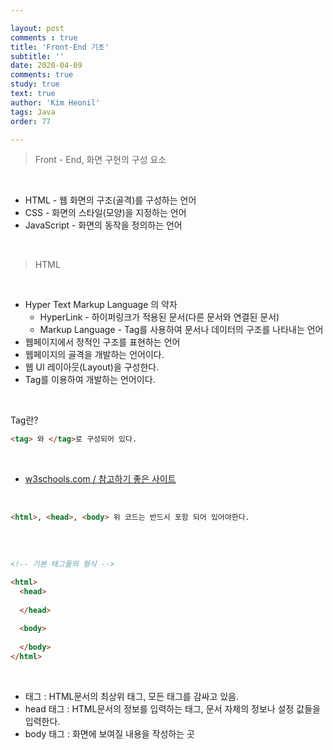 ```yaml
---

layout: post
comments : true
title: 'Front-End 기초'
subtitle: ''
date: 2020-04-09
comments: true
study: true
text: true
author: 'Kim Heonil'
tags: Java
order: 77

---
```


> Front - End, 화면 구현의 구성 요소

<br>

- HTML - 웹 화면의 구조(골격)를 구성하는 언어
- CSS - 화면의 스타일(모양)을 지정하는 언어
- JavaScript - 화면의 동작을 정의하는 언어

<br>

> HTML

<br>

- Hyper Text Markup Language 의 약자
  - HyperLink - 하이퍼링크가 적용된 문서(다른 문서와 연결된 문서)
  - Markup Language - Tag를 사용하여 문서나 데이터의 구조를 나타내는 언어
- 웹페이지에서 정적인 구조를 표현하는 언어
- 웹페이지의 골격을 개발하는 언어이다.
- 웹 UI 레이아웃(Layout)을 구성한다.
- Tag를 이용하여 개발하는 언어이다.

<br>

Tag란?

``` html
<tag> 와 </tag>로 구성되어 있다.
```
<br>

- [w3schools.com / 참고하기 좋은 사이트](https://www.w3schools.com/)

<br>

```html
<html>, <head>, <body> 위 코드는 반드시 포함 되어 있어야한다.
    
```

<br>

``` html
<!-- 기본 태그들의 형식 -->

<html>
  <head>
    
  </head>
  
  <body>
    
  </body>
</html>

```

<br>

- <HTML> 태그 : HTML문서의 최상위 태그, 모든 태그를 감싸고 있음.
- head 태그 : HTML문서의 정보를 입력하는 태그, 문서 자체의 정보나 설정 값들을 입력한다.
- body 태그 : 화면에 보여질 내용을 작성하는 곳

<br>
<br>